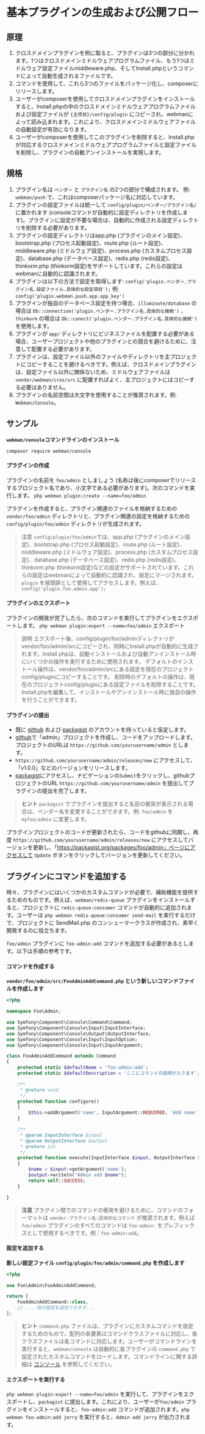 # 基本プラグインの生成および公開フロー

## 原理
1. クロスドメインプラグインを例に取ると、プラグインは3つの部分に分かれます。1つはクロスドメインミドルウェアプログラムファイル、もう1つはミドルウェア設定ファイルmiddleware.php、そしてInstall.phpというコマンドによって自動生成されるファイルです。
2. コマンドを使用して、これら3つのファイルをパッケージ化し、composerにリリースします。
3. ユーザーがcomposerを使用してクロスドメインプラグインをインストールすると、Install.phpの中のクロスドメインミドルウェアプログラムファイルおよび設定ファイルが `{主项目}/config/plugin` にコピーされ、webmanによって読み込まれます。これにより、クロスドメインミドルウェアファイルの自動設定が有効になります。
4. ユーザーがcomposerを使用してこのプラグインを削除すると、Install.phpが対応するクロスドメインミドルウェアプログラムファイルと設定ファイルを削除し、プラグインの自動アンインストールを実現します。

## 規格
1. プラグイン名は `ベンダー` と `プラグイン名` の2つの部分で構成されます。 例: `webman/push` で、これはcomposerパッケージ名に対応しています。
2. プラグインの設定ファイルは統一して `config/plugin/ベンダー/プラグイン名/` に置かれます (consoleコマンドが自動的に設定ディレクトリを作成します)。プラグインに設定が不要な場合は、自動的に作成される設定ディレクトリを削除する必要があります。
3. プラグインの設定ディレクトリはapp.php (プラグインのメイン設定)、bootstrap.php (プロセス起動設定)、route.php (ルート設定)、middleware.php (ミドルウェア設定)、process.php (カスタムプロセス設定)、database.php (データベース設定)、redis.php (redis設定)、thinkorm.php (thinkorm設定)をサポートしています。これらの設定はwebmanに自動的に認識されます。
4. プラグインは以下の方法で設定を取得します: `config('plugin.ベンダー.プラグイン名.設定ファイル.具体的な設定項目');` 例: `config('plugin.webman.push.app.app_key')`
5. プラグインが独自のデータベース設定を持つ場合、`illuminate/database` の場合は `Db::connection('plugin.ベンダー.プラグイン名.具体的な接続')` 、`thinkorm` の場合は `Db::connct('plugin.ベンダー.プラグイン名.具体的な接続')` を使用します。
6. プラグインが `app/` ディレクトリにビジネスファイルを配置する必要がある場合、ユーザープロジェクトや他のプラグインとの競合を避けるために、注意して配置する必要があります。
7. プラグインは、設定ファイル以外のファイルやディレクトリを主プロジェクトにコピーすることを避けるべきです。例えば、クロスドメインプラグインは、設定ファイル以外に関係ないため、ミドルウェアファイルは `vendor/webman/cros/src` に配置すればよく、主プロジェクトにはコピーする必要はありません。
8. プラグインの名前空間は大文字を使用することが推奨されます。例: `Webman/Console`。

## サンプル

**`webman/console`コマンドラインのインストール**

`composer require webman/console`

#### プラグインの作成

プラグインの名前を `foo/admin` としましょう (名称は後にcomposerでリリースするプロジェクト名であり、小文字である必要があります)。次のコマンドを実行します。
`php webman plugin:create --name=foo/admin`

プラグインを作成すると、プラグイン関連のファイルを格納するための `vendor/foo/admin` ディレクトリと、プラグイン関連の設定を格納するための `config/plugin/foo/admin` ディレクトリが生成されます。

> 注意
> `config/plugin/foo/admin`では、app.php (プラグインのメイン設定)、bootstrap.php (プロセス起動設定)、route.php (ルート設定)、middleware.php (ミドルウェア設定)、process.php (カスタムプロセス設定)、database.php (データベース設定)、redis.php (redis設定)、thinkorm.php (thinkorm設定)などの設定がサポートされています。これらの設定はwebmanによって自動的に認識され、設定にマージされます。
`plugin` を接頭辞として使用してアクセスします。例えば、`config('plugin.foo.admin.app');`

#### プラグインのエクスポート

プラグインの開発が完了したら、次のコマンドを実行してプラグインをエクスポートします。
`php webman plugin:export --name=foo/admin`
エクスポート

> 説明
> エクスポート後、config/plugin/foo/adminディレクトリがvendor/foo/admin/srcにコピーされ、同時にInstall.phpが自動的に生成されます。Install.phpは、自動インストールおよび自動アンインストール時にいくつかの操作を実行するために使用されます。
デフォルトのインストール操作は、vendor/foo/admin/srcにある設定を現在のプロジェクトconfig/pluginにコピーすることです。
削除時のデフォルトの操作は、現在のプロジェクトconfig/pluginにある設定ファイルを削除することです。
Install.phpを編集して、インストールやアンインストール時に独自の操作を行うことができます。

#### プラグインの提出
* 既に [github](https://github.com) および [packagist](https://packagist.org) のアカウントを持っていると仮定します。
* [github](https://github.com)で「admin」プロジェクトを作成し、コードをアップロードします。プロジェクトのURLは `https://github.com/yourusername/admin` とします。
* `https://github.com/yourusername/admin/releases/new` にアクセスして、「v1.0.0」などのバージョンをリリースします。
* [packagist](https://packagist.org)にアクセスし、ナビゲーションの`Submit`をクリックし、githubプロジェクトのURL `https://github.com/yourusername/admin` を提出してプラグインの提出を完了します。

> **ヒント**
> `packagist` でプラグインを提出すると名前の衝突が表示される場合は、ベンダー名を変更することができます。例: `foo/admin` を `myfoo/admin` に変更します。

プラグインプロジェクトのコードが更新されたら、コードをgithubに同期し、再度 `https://github.com/yourusername/admin/releases/new` にアクセスしてバージョンを更新し、「https://packagist.org/packages/foo/admin」ページにアクセスして `Update` ボタンをクリックしてバージョンを更新してください。
## プラグインにコマンドを追加する
時々、プラグインにはいくつかのカスタムコマンドが必要で、補助機能を提供するためのものです。例えば、`webman/redis-queue` プラグインをインストールすると、プロジェクトに `redis-queue:consumer` コマンドが自動的に追加されます。ユーザーは `php webman redis-queue:consumer send-mail` を実行するだけで、プロジェクトに SendMail.php のコンシューマークラスが作成され、素早く開発するのに役立ちます。

`foo/admin` プラグインに `foo-admin:add` コマンドを追加する必要があるとします。以下は手順の参考です。

#### コマンドを作成する

**`vendor/foo/admin/src/FooAdminAddCommand.php` という新しいコマンドファイルを作成します**

```php
<?php

namespace Foo\Admin;

use Symfony\Component\Console\Command\Command;
use Symfony\Component\Console\Input\InputInterface;
use Symfony\Component\Console\Output\OutputInterface;
use Symfony\Component\Console\Input\InputOption;
use Symfony\Component\Console\Input\InputArgument;

class FooAdminAddCommand extends Command
{
    protected static $defaultName = 'foo-admin:add';
    protected static $defaultDescription = 'ここにコマンドの説明が入ります';

    /**
     * @return void
     */
    protected function configure()
    {
        $this->addArgument('name', InputArgument::REQUIRED, 'Add name');
    }

    /**
     * @param InputInterface $input
     * @param OutputInterface $output
     * @return int
     */
    protected function execute(InputInterface $input, OutputInterface $output)
    {
        $name = $input->getArgument('name');
        $output->writeln("Admin add $name");
        return self::SUCCESS;
    }

}
```

> **注意**
> プラグイン間でのコマンドの衝突を避けるために、コマンドのフォーマットは `vendor-プラグイン名:具体的なコマンド` が推奨されます。例えば `foo/admin` プラグインのすべてのコマンドは `foo-admin:` をプレフィックスとして使用するべきです。例：`foo-admin:add`。

#### 設定を追加する
**新しい設定ファイル `config/plugin/foo/admin/command.php` を作成します**

```php
<?php

use Foo\Admin\FooAdminAddCommand;

return [
    FooAdminAddCommand::class,
    // ....他の設定を追加できます...
];
```

> **ヒント**
> `command.php` ファイルは、プラグインにカスタムコマンドを設定するためのもので、配列の各要素はコマンドクラスファイルに対応し、各クラスファイルは各コマンドに対応します。ユーザーがコマンドラインを実行すると、`webman/console` は自動的に各プラグインの `command.php` で設定されたカスタムコマンドをロードします。コマンドラインに関する詳細は [コンソール](console.md) を参照してください。

#### エクスポートを実行する
`php webman plugin:export --name=foo/admin` を実行して、プラグインをエクスポートし、`packagist` に提出します。これにより、ユーザーが`foo/admin` プラグインをインストールすると、`foo-admin:add` コマンドが追加されます。`php webman foo-admin:add jerry` を実行すると、`Admin add jerry` が出力されます。
